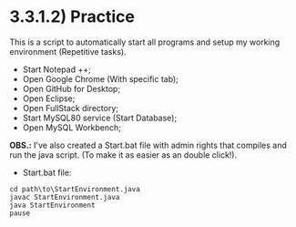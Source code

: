 # 3.3.1.2) Practice

This is a script to automatically start all programs and setup my working environment (Repetitive tasks).

* Start Notepad ++;
* Open Google Chrome (With specific tab);
* Open GitHub for Desktop;
* Open Eclipse;
* Open FullStack directory;
* Start MySQL80 service (Start Database);
* Open MySQL Workbench;

**OBS.:** I've also created a Start.bat file with admin rights that compiles and run the java script. (To make it as easier as an double click!).

* Start.bat file:
```
cd path\to\StartEnvironment.java
javac StartEnvironment.java
java StartEnvironment
pause
```